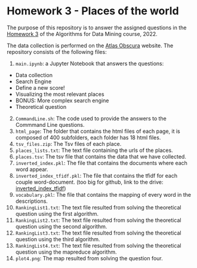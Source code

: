 # Homework 3 - Places of the world

The purpose of this repository is to answer the assigned questions in the [Homework 3](https://github.com/lucamaiano/ADM/tree/master/2022/Homework_3) of the Algorithms for Data Mining course, 2022.

The data collection is performed on the [Atlas Obscura](https://www.atlasobscura.com) website. The repository consists of the following files:

1. `main.ipynb`: a Jupyter Notebook that answers the questions: 
- Data collection
- Search Engine
- Define a new score!
- Visualizing the most relevant places
- BONUS: More complex search engine
- Theoretical question
2. `CommandLine.sh`: The code used to provide the answers to the Commmand Line questions.
3. `html_page`: The folder that contains the html files of each page, it is composed of 400 subfolders, each folder has 18 html files.
4. `tsv_files.zip`: The Tsv files of each place.
5. `places_lists.txt`: The text file containing the urls of the places.
6. `places.tsv`: The tsv file that contains the data that we have collected.
7. `inverted_index.pkl`: The file that contains the documents where each word appear.
8. `inverted_index_tfidf.pkl`: The file that contains the tfidf for each couple word-document. (too big for github, link to the drive: [inverted_index_tfidf](https://drive.google.com/file/d/18j1mZfctZzFad0cNaWHE9T90cbKC9ZWn/view?usp=share_link))
9. `vocabulary.pkl`: The file that contains the mapping of every word in the descriptions.
10. `RankingList1.txt`: The text file resulted from solving the theoretical question using the first algorithm.
11. `RankingList2.txt`: The text file resulted from solving the theoretical question using the second algorithm.
12. `RankingList3.txt`: The text file resulted from solving the theoretical question using the third algorithm.
13. `RankingList4.txt`: The text file resulted from solving the theoretical question using the mapreduce algorithm.
14. `plot4.png`: The map resulted from solving the question four.
